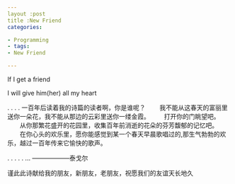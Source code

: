 ```yaml
---
layout :post
title :New Friend
categories:

- Programming
- tags:
- New Friend

---
```

If I get a  friend 

I will give him(her) all my heart



. . . . 一百年后读着我的诗篇的读者啊，你是谁呢？ 
　　我不能从这春天的富丽里送你一朵花，我不能从那边的云彩里送你一缕金霞。 
　　打开你的门眺望吧。 
　　从你那繁花盛开的花园里，收集百年前消逝的花朵的芬芳馥郁的记忆吧。 
　　在你心头的欢乐里，愿你能感觉到某一个春天早晨歌唱过的,那生气勃勃的欢乐，越过一百年传来它愉快的歌声。 

. . . . . ... ——————泰戈尔 

谨此此诗献给我的朋友，新朋友，老朋友，祝愿我们的友谊天长地久

